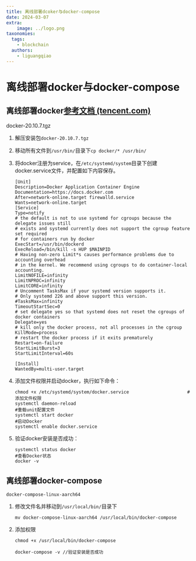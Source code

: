 ```yaml
---
title: 离线部署dcoker与docker-compose
date: 2024-03-07
extra:
    image: ../logo.png
taxonomies:
  tags:
    - blockchain
  authors:
    - liguangqiao
---
```


# 离线部署docker与docker-compose

## 离线部署docker[参考文档 (tencent.com)](https://cloud.tencent.com/developer/article/2157725)

docker-20.10.7.tgz

1. 解压安装包`docker-20.10.7.tgz`

2. 移动所有文件到`/usr/bin/`目录下`cp docker/* /usr/bin/`

3. 将docker注册为service，在`/etc/systemd/system`目录下创建docker.service文件，并配置如下内容保存。

   ```
   [Unit]
   Description=Docker Application Container Engine
   Documentation=https://docs.docker.com
   After=network-online.target firewalld.service
   Wants=network-online.target
   [Service]
   Type=notify
   # the default is not to use systemd for cgroups because the delegate issues still
   # exists and systemd currently does not support the cgroup feature set required
   # for containers run by docker
   ExecStart=/usr/bin/dockerd
   ExecReload=/bin/kill -s HUP $MAINPID
   # Having non-zero Limit*s causes performance problems due to accounting overhead
   # in the kernel. We recommend using cgroups to do container-local accounting.
   LimitNOFILE=infinity
   LimitNPROC=infinity
   LimitCORE=infinity
   # Uncomment TasksMax if your systemd version supports it.
   # Only systemd 226 and above support this version.
   #TasksMax=infinity
   TimeoutStartSec=0
   # set delegate yes so that systemd does not reset the cgroups of docker containers
   Delegate=yes
   # kill only the docker process, not all processes in the cgroup
   KillMode=process
   # restart the docker process if it exits prematurely
   Restart=on-failure
   StartLimitBurst=3
   StartLimitInterval=60s
    
   [Install]
   WantedBy=multi-user.target
   ```

4. 添加文件权限并启动docker，执行如下命令：

   ```
   chmod +x /etc/systemd/system/docker.service                      #添加文件权限
   systemctl daemon-reload                                                       #重载unit配置文件
   systemctl start docker                                                            #启动Docker
   systemctl enable docker.service  
   ```

5. 验证docker安装是否成功：

   ```
   systemctl status docker                                                         #查看Docker状态
   docker -v  
   ```

## 离线部署docker-compose

`docker-compose-linux-aarch64`

1. 修改文件名并移动到`/usr/local/bin/`目录下

   ```
   mv docker-compose-linux-aarch64 /usr/local/bin/docker-compose
   ```

2. 添加权限

   ```
   chmod +x /usr/local/bin/docker-compose
   
   docker-compose -v //验证安装是否成功
   ```

   

   